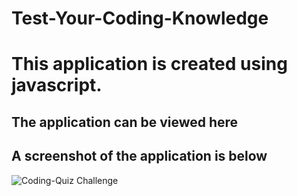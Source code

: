 # Test-Your-Coding-Knowledge

# This application is created using javascript.

## The application can be viewed here

## A screenshot of the application is below

![Coding-Quiz Challenge](https://user-images.githubusercontent.com/79011370/125626543-d9a36aaf-76db-4c64-aede-5134f6c7510d.JPG)
